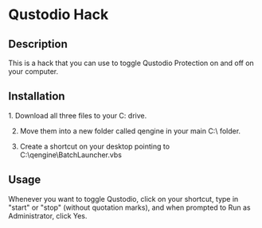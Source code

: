 <h1>Qustodio Hack</h1>


<h2>Description</h2>
This is a hack that you can use to toggle Qustodio Protection on and off on your computer.


<h2>Installation</h2>
1. Download all three files to your C: drive.

2. Move them into a new folder called qengine in your main C:\ folder.

3. Create a shortcut on your desktop pointing to C:\qengine\BatchLauncher.vbs

<h2>Usage</h2>
Whenever you want to toggle Qustodio, click on your shortcut, type in "start" or "stop" (without quotation marks), and when prompted to Run as Administrator, click Yes.
